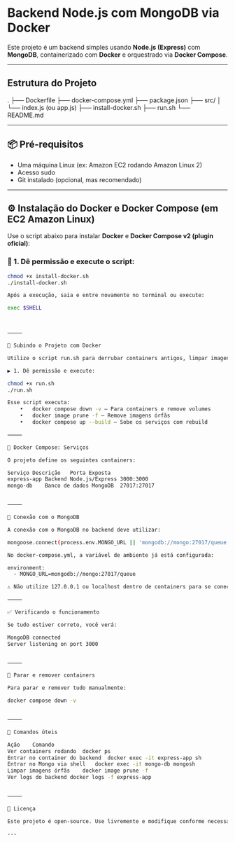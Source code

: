 
# Backend Node.js com MongoDB via Docker

Este projeto é um backend simples usando **Node.js (Express)** com **MongoDB**, containerizado com **Docker** e orquestrado via **Docker Compose**.

---

## Estrutura do Projeto

.
├── Dockerfile
├── docker-compose.yml
├── package.json
├── src/
│   └── index.js (ou app.js)
├── install-docker.sh
├── run.sh
└── README.md

---

## 📦 Pré-requisitos

- Uma máquina Linux (ex: Amazon EC2 rodando Amazon Linux 2)
- Acesso sudo
- Git instalado (opcional, mas recomendado)

---

## ⚙️ Instalação do Docker e Docker Compose (em EC2 Amazon Linux)

Use o script abaixo para instalar **Docker** e **Docker Compose v2 (plugin oficial)**:

### 🔧 1. Dê permissão e execute o script:

```bash
chmod +x install-docker.sh
./install-docker.sh

Após a execução, saia e entre novamente no terminal ou execute:

exec $SHELL



⸻

🚀 Subindo o Projeto com Docker

Utilize o script run.sh para derrubar containers antigos, limpar imagens e subir o backend com MongoDB:

▶️ 1. Dê permissão e execute:

chmod +x run.sh
./run.sh

Esse script executa:
	•	docker compose down -v — Para containers e remove volumes
	•	docker image prune -f — Remove imagens órfãs
	•	docker compose up --build — Sobe os serviços com rebuild

⸻

🐳 Docker Compose: Serviços

O projeto define os seguintes containers:

Serviço	Descrição	Porta Exposta
express-app	Backend Node.js/Express	3000:3000
mongo-db	Banco de dados MongoDB	27017:27017


⸻

🔗 Conexão com o MongoDB

A conexão com o MongoDB no backend deve utilizar:

mongoose.connect(process.env.MONGO_URL || 'mongodb://mongo:27017/queue');

No docker-compose.yml, a variável de ambiente já está configurada:

environment:
  - MONGO_URL=mongodb://mongo:27017/queue

⚠️ Não utilize 127.0.0.1 ou localhost dentro de containers para se conectar ao MongoDB. Use mongo que é o nome do serviço.

⸻

✅ Verificando o funcionamento

Se tudo estiver correto, você verá:

MongoDB connected
Server listening on port 3000


⸻

🧼 Parar e remover containers

Para parar e remover tudo manualmente:

docker compose down -v


⸻

🧪 Comandos úteis

Ação	Comando
Ver containers rodando	docker ps
Entrar no container do backend	docker exec -it express-app sh
Entrar no Mongo via shell	docker exec -it mongo-db mongosh
Limpar imagens órfãs	docker image prune -f
Ver logs do backend	docker logs -f express-app


⸻

🤝 Licença

Este projeto é open-source. Use livremente e modifique conforme necessário.

---
